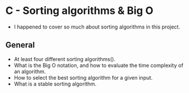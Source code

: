 # C - Sorting algorithms & Big O
- I happened to cover so much about sorting algorithms in this project.

## General
- At least four different sorting algorithms().
- What is the Big O notation, and how to evaluate the time complexity of an algorithm.
- How to select the best sorting algorithm for a given input.
- What is a stable sorting algorithm.